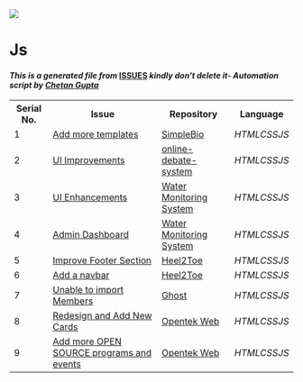 <!DOCTYPE html>
<html><head><link href="../../.meta/style.css" rel="stylesheet"></head><body><img src="https://github.com/ch8n/Hacktoberfest2021/blob/main/assets/logo.png?raw=true" class="center"><h1>Js</h1><h4><em>This is a generated file from </em><a href="../../ISSUES.md">ISSUES</a><em> kindly don't delete it</em><em>- Automation script by <a href="https://chetangupta.net/about" target="_blank">Chetan Gupta</a></em></h4><table><tr><th>Serial No.</th><th>Issue</th><th>Repository</th><th>Language</th></tr><tr><td>1</td><td><a href="https://github.com/vinitshahdeo/SimpleBio/issues/4" target="_blank">Add more templates</a></td><td><a href="https://github.com/vinitshahdeo/SimpleBio" target="_blank">SimpleBio</a></td><td><em>HTML</em><em>CSS</em><em>JS</em></td></tr><tr><td>2</td><td><a href="https://github.com/vinitshahdeo/online-debate-system/issues/3" target="_blank">UI Improvements</a></td><td><a href="https://github.com/vinitshahdeo/online-debate-system" target="_blank">online-debate-system</a></td><td><em>HTML</em><em>CSS</em><em>JS</em></td></tr><tr><td>3</td><td><a href="https://github.com/vinitshahdeo/water-monitoring-system/issues/2" target="_blank">UI Enhancements</a></td><td><a href="https://github.com/vinitshahdeo/water-monitoring-system/" target="_blank">Water Monitoring System</a></td><td><em>HTML</em><em>CSS</em><em>JS</em></td></tr><tr><td>4</td><td><a href="https://github.com/vinitshahdeo/water-monitoring-system/issues/5" target="_blank">Admin Dashboard</a></td><td><a href="https://github.com/vinitshahdeo/water-monitoring-system/" target="_blank">Water Monitoring System</a></td><td><em>HTML</em><em>CSS</em><em>JS</em></td></tr><tr><td>5</td><td><a href="https://github.com/saloni-15/Heel2Toe/issues/1" target="_blank">Improve Footer Section</a></td><td><a href="https://github.com/saloni-15/Heel2Toe" target="_blank">Heel2Toe</a></td><td><em>HTML</em><em>CSS</em><em>JS</em></td></tr><tr><td>6</td><td><a href="https://github.com/saloni-15/Heel2Toe/issues/31" target="_blank">Add a navbar</a></td><td><a href="https://github.com/saloni-15/Heel2Toe" target="_blank">Heel2Toe</a></td><td><em>HTML</em><em>CSS</em><em>JS</em></td></tr><tr><td>7</td><td><a href="https://github.com/TryGhost/Ghost/issues/13216" target="_blank">Unable to import Members</a></td><td><a href="https://github.com/TryGhost/Ghost" target="_blank">Ghost</a></td><td><em>HTML</em><em>CSS</em><em>JS</em></td></tr><tr><td>8</td><td><a href="https://github.com/Opentek-Org/opentek/issues/64" target="_blank">Redesign and Add New Cards</a></td><td><a href="https://github.com/Opentek-Org/opentek" target="_blank">Opentek Web</a></td><td><em>HTML</em><em>CSS</em><em>JS</em></td></tr><tr><td>9</td><td><a href="https://github.com/Opentek-Org/opentek/issues/69" target="_blank">Add more OPEN SOURCE programs and events </a></td><td><a href="https://github.com/Opentek-Org/opentek" target="_blank">Opentek Web</a></td><td><em>HTML</em><em>CSS</em><em>JS</em></td></tr></table></body></html>